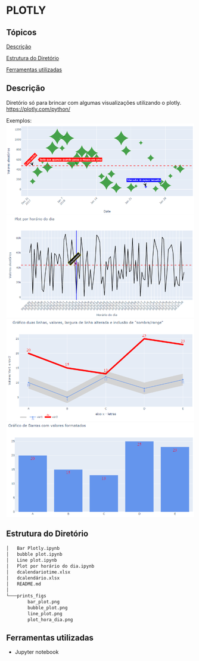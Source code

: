 # PLOTLY

## Tópicos 

[Descrição](#Descrição)

[Estrutura do Diretório](#Estrutura-do-Diretório)

[Ferramentas utilizadas](#Ferramentas-utilizadas)


## Descrição

Diretório só para brincar com algumas visualizações utilizando o plotly.
https://plotly.com/python/

Exemplos:
<img src="prints_figs/bubble_plot.png">
<img src="prints_figs/plot_hora_dia.png">
<img src="prints_figs/line_plot.png">
<img src="prints_figs/bar_plot.png">

## Estrutura do Diretório
```
│   Bar Plotly.ipynb
│   bubble plot.ipynb
│   Line plot.ipynb
│   Plot por horário do dia.ipynb
│   dcalendariotime.xlsx
│   dcalendário.xlsx
│   README.md
│
└───prints_figs
        bar_plot.png
        bubble_plot.png
        line_plot.png
        plot_hora_dia.png
```
## Ferramentas utilizadas
* Jupyter notebook